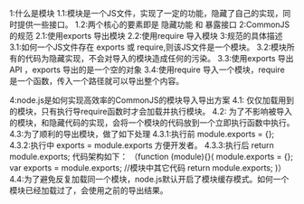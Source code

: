 1:什么是模块
    1.1:模块是一个JS文件，实现了一定的功能，隐藏了自己的实现，同时提供一些接口。
    1.2:两个核心的要素即是 隐藏功能 和 暴露接口
2:CommonJS的规范
    2.1:使用exports 导出模块
    2.2:使用require 导入模块
3:规范的具体描述
    3.1:如何一个JS文件存在 exports 或 require,则该JS文件是一个模块。
    3.2:模块所有的代码为隐藏实现，不会对导入的模块造成任何的污染。
    3.3:使用exports 导出API ，exports 导出的是一个空的对象
    3.4:使用require 导入一个模块，require 是一个函数，传入一个路径就可以导出整个内容。

4:node.js是如何实现高效率的CommonJS的模块导入导出方案
    4.1: 仅仅加载用到的模块，只有执行导require函数时才会加载并执行模块。
    4.2: 为了不影响被导入的模块，和隐藏代码的实现，会将一个模块的代码放到一个立即执行函数中执行。
    4.3:为了顺利的导出模块，做了如下处理
        4.3.1:执行前 module.exports = {};
        4.3.2:执行中 exports = module.exports 方便开发者。
        4.3.3:执行后 return module.exports;
        代码架构如下：
        （function (module){}(
            module.exports = {};
            var exports = module.exports;
            //模块中其它代码
            return module.exports;
        )）
    4.4:为了避免反复加载同一个模块，node.js默认开启了模块缓存模式。如何一个模块已经加载过了，会使用之前的导出结果。

